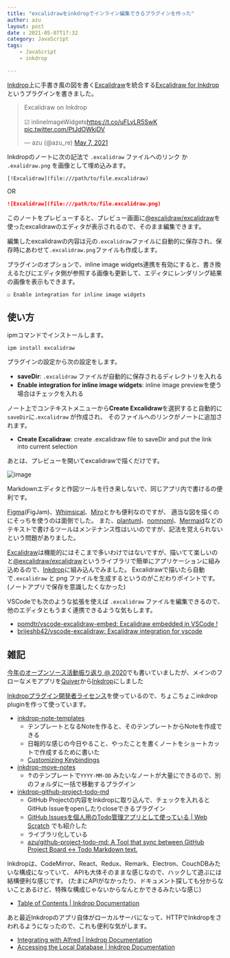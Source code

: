 ```yaml
---
title: "excalidrawをinkdropでインライン編集できるプラグインを作った"
author: azu
layout: post
date : 2021-05-07T17:32
category: JavaScript
tags:
    - JavaScript
    - inkdrop

---
```


[Inkdrop](https://www.inkdrop.app/)上に手書き風の図を書く[Excalidraw](https://excalidraw.com/)を統合する[Excalidraw for Inkdrop](https://github.com/azu/inkdrop-excalidraw)というプラグインを書きました。

<blockquote class="twitter-tweet"><p lang="en" dir="ltr">Excalidraw on Inkdrop<br><br>☑ inlineImageWidgets<a href="https://t.co/uFLvLR5SwK">https://t.co/uFLvLR5SwK</a> <a href="https://t.co/PtJdOWkjDV">pic.twitter.com/PtJdOWkjDV</a></p>&mdash; azu (@azu_re) <a href="https://twitter.com/azu_re/status/1390575524498472964?ref_src=twsrc%5Etfw">May 7, 2021</a></blockquote>

<script async src="https://platform.twitter.com/widgets.js" charset="utf-8"></script> 

Inkdropのノートに次の記法で `.excalidraw` ファイルへのリンク か `.exalidraw.png` を画像として埋め込みます。

```
[!Excalidraw](file:///path/to/file.excalidraw)
```

OR

```markdown
![Excalidraw](file:///path/to/file.excalidraw.png)
```

このノートをプレビューすると、プレビュー画面に[@excalidraw/excalidraw](https://www.npmjs.com/package/@excalidraw/excalidraw)を使ったexcalidrawのエディタが表示されるので、そのまま編集できます。

編集したexcalidrawの内容は元の`.excalidraw`ファイルに自動的に保存され、保存時にあわせて`.excalidraw.png`ファイルも作成します。

プラグインのオプションで、inline image widgets連携を有効にすると、書き換えるたびにエディタ側が参照する画像も更新して、エディタにレンダリング結果の画像を表示もできます。

```
☑ Enable integration for inline image widgets
```

## 使い方

ipmコマンドでインストールします。

```
ipm install excalidraw
```

プラグインの設定から次の設定をします。

- **saveDir**: `.excalidraw` ファイルが自動的に保存されるディレクトリを入れる
- **Enable integration for inline image widgets**: inline image previewを使う場合はチェックを入れる

ノート上でコンテキストメニューから**Create Excalidraw**を選択すると自動的に`saveDir`に`.excalidraw` が作成され、
そのファイルへのリンクがノートに追加されます。

- **Create Excalidraw**: create .excalidraw file to saveDir and put the link into current selection

あとは、プレビューを開いてexcalidrawで描くだけです。

![image](https://efcl.info/wp-content/uploads/2021/05/07-1620380829.png)

Markdownエディタと作図ツールを行き来しないで、同じアプリ内で書けるの便利です。

[Figma](https://www.figma.com)(FigJam)、[Whimsical](https://whimsical.com/)、[Miro](https://miro.com)とかも便利なのですが、
適当な図を描くのにそっちを使うのは面倒でした。
また、[plantuml](https://plantuml.com/)、[nomnoml](https://nomnoml.com/)、[Mermaid](https://mermaid-js.github.io/mermaid/)などのテキストで書けるツールはメンテナンス性はいいのですが、記法を覚えられないという問題がありました。

[Excalidraw](https://excalidraw.com/)は機能的にはそこまで多いわけではないですが、描いてて楽しいのと[@excalidraw/excalidraw](https://www.npmjs.com/package/@excalidraw/excalidraw)というライブラリで簡単にアプリケーションに組み込めるので、[Inkdrop](https://www.inkdrop.app/)に組み込んでみました。
Excalidrawで描いたら自動で`.excalidraw` と png ファイルを生成するというのがこだわりポイントです。(ノートアプリで保存を意識したくなかった)

VSCodeでも次のような拡張を使えば `.excalidraw` ファイルを編集できるので、他のエディタともうまく連携できるような気もします。

- [pomdtr/vscode-excalidraw-embed: Excalidraw embedded in VSCode !](https://github.com/pomdtr/vscode-excalidraw-embed)
- [brijeshb42/vscode-excalidraw: Excalidraw integration for vscode](https://github.com/brijeshb42/vscode-excalidraw)


## 雑記

[今年のオープンソース活動振り返り @ 2020](https://efcl.info/2020/12/31/open-source-in-2020/#inkdrop)でも書いていましたが、メインのフローなメモアプリを[Quiver](http://happenapps.com/#quiver)から[Inkdrop](https://www.inkdrop.app/)にしました

[Inkdropプラグイン開発者ライセンス](https://blog.craftz.dog/announcing-inkdrop-plugin-developer-license-ja-8a2821e012c5)を使っているので、ちょこちょこinkdrop pluginを作って使っています。

- [inkdrop-note-templates](https://github.com/azu/inkdrop-note-templates)
    - テンプレートとなるNoteを作ると、そのテンプレートからNoteを作成できる
    - 日報的な感じの今日やること、やったことを書くノートをショートカットで作成するために書いた
    - [Customizing Keybindings](https://docs.inkdrop.app/manual/customizing-keybindings)
- [inkdrop-move-notes](https://github.com/azu/inkdrop-move-notes)
    - ↑のテンプレートで`YYYY-MM-DD` みたいなノートが大量にできるので、別のフォルダに一括で移動するプラグイン
- [inkdrop-github-project-todo-md](https://github.com/azu/inkdrop-github-project-todo-md)
    - GitHub Projectの内容をInkdropに取り込んで、チェックを入れるとGitHub Issueをopenしたりcloseできるプラグイン
    - [GitHub Issuesを個人用のTodo管理アプリとして使っている | Web Scratch](https://efcl.info/2020/12/25/missue/) でも紹介した
    - ライブラリ化している
    - [azu/github-project-todo-md: A Tool that sync between GitHub Project Board <-> Todo Markdown text.](https://github.com/azu/github-project-todo-md)

Inkdropは、CodeMirror、React、Redux、Remark、Electron、CouchDBみたいな構成になっていて、
APIも大体そのままな感じなので、ハックして遊ぶには結構便利な感じです。
(たまにAPIがなかったり、ドキュメント探しても分からないことあるけど、特殊な構成じゃないからなんとかできるみたいな感じ)

- [Table of Contents | Inkdrop Documentation](https://docs.inkdrop.app/)

あと最近Inkdropのアプリ自体がローカルサーバになって、HTTPでInkdropをさわれるようになったので、これも便利な気がします。

- [Integrating with Alfred | Inkdrop Documentation](https://docs.inkdrop.app/manual/integrating-with-alfred)
- [Accessing the Local Database | Inkdrop Documentation](https://docs.inkdrop.app/manual/accessing-the-local-database#accessing-via-http-advanced)
